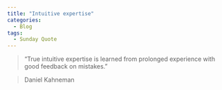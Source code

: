 ```yaml
---
title: "Intuitive expertise"
categories:
  - Blog
tags:
  - Sunday Quote
---
```



> “True intuitive expertise is learned from prolonged experience with good feedback on mistakes.”

> Daniel Kahneman

 